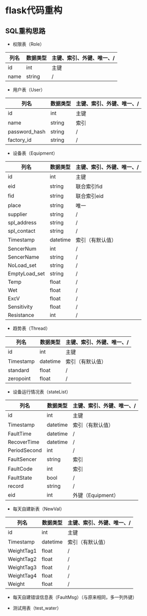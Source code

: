 # flask代码重构

## SQL重构思路

- 权限表（Role）

列名|数据类型|主键、索引、外键、唯一、/
-----|----|----
id|int|主键
name|string|/

- 用户表（User）

列名|数据类型|主键、索引、外键、唯一、/
-----|----|----
id|int|主键
name|string|索引
password_hash|string|/
factory_id|string|/

- 设备表（Equipment）

列名|数据类型|主键、索引、外键、唯一、/
-----|----|----
id|int|主键
eid|string|联合索引fid
fid|string|联合索引eid
place|string|唯一
supplier|string|/
spl_address|string|/
spl_contact|string|/
Timestamp|datetime|索引（有默认值）
SencerNum|int|/
SencerName|string|/
NoLoad_set|string|/
EmptyLoad_set|string|/
Temp|float|/
Wet|float|/
ExcV|float|/
Sensitivity|float|/
Resistance|int|/

- 趋势表（Thread）

列名|数据类型|主键、索引、外键、唯一、/
-----|----|----
id|int|主键
Timestamp|datetime|索引（有默认值）
standard|float|/
zeropoint|float|/

- 设备运行情况表（stateList）

列名|数据类型|主键、索引、外键、唯一、/
-----|----|----
id|int|主键
Timestamp|datetime|索引（有默认值）
FaultTime|datetime|/
RecoverTime|datetime|/
PeriodSecond|int|/
FaultSencer|string|索引
FaultCode|int|索引
FaultState|bool|/
record|string|/
eid|int|外键（Equipment）

- 每天自建新表（NewVal）

列名|数据类型|主键、索引、外键、唯一、/
-----|----|----
id|int|主键
Timestamp|datetime|索引（有默认值）
WeightTag1|float|/
WeightTag2|float|/
WeightTag3|float|/
WeightTag4|float|/
Weight|float|/

- 每天自建错误信息表（FaultMsg）（与原来相同，多一列外键）

- 测试用表（test_water）